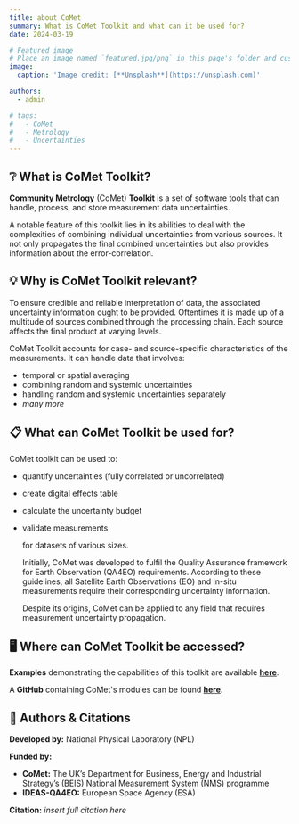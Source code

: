 ```yaml
---
title: about CoMet
summary: What is CoMet Toolkit and what can it be used for?
date: 2024-03-19

# Featured image
# Place an image named `featured.jpg/png` in this page's folder and customize its options here.
image:
  caption: 'Image credit: [**Unsplash**](https://unsplash.com)'

authors:
  - admin

# tags:
#   - CoMet
#   - Metrology
#   - Uncertainties
---
```


<!-- Welcome 👋 -->

## ❔ What is CoMet Toolkit?

  **Community Metrology** (CoMet) **Toolkit** is a set of software tools that can handle, process, and store measurement data uncertainties.

  A notable feature of this toolkit lies in its abilities to deal with the complexities of combining individual uncertainties from various sources. It not only propagates the final combined uncertainties but also provides information about the error-correlation. 

## 💡 Why is CoMet Toolkit relevant?

  To ensure credible and reliable interpretation of data, the associated uncertainty information ought to be provided. Oftentimes it is made up of a multitude of sources combined through the processing chain. Each source affects the final product at varying levels.
  
  CoMet Toolkit accounts for case- and source-specific characteristics of the measurements. It can handle data that involves:

- temporal or spatial averaging
- combining random and systemic uncertainties
- handling random and systemic uncertainties separately
- _many more_

## 📋 What can CoMet Toolkit be used for?

  CoMet toolkit can be used to:
  
- quantify uncertainties (fully correlated or uncorrelated)
- create digital effects table
- calculate the uncertainty budget
- validate measurements
  
  for datasets of various sizes. 
  
  Initially, CoMet was developed to fulfil the Quality Assurance framework for Earth Observation (QA4EO) requirements. According to these guidelines, all Satellite Earth Observations (EO) and in-situ measurements require their corresponding uncertainty information. 
  
  Despite its origins, CoMet can be applied to any field that requires measurement uncertainty propagation. 

## 🖥️ Where can CoMet Toolkit be accessed?

  **Examples** demonstrating the capabilities of this toolkit are available [**here**](https://www.comet-toolkit.org/examples/). 
  
  A **GitHub** containing CoMet's modules can be found [**here**](https://github.com/comet-toolkit). 

## 👋 Authors & Citations

  **Developed by:** National Physical Laboratory (NPL)
  
  **Funded by:** 
  - **CoMet:** The UK’s Department for Business, Energy and Industrial Strategy’s (BEIS) National Measurement System (NMS) programme
  - **IDEAS-QA4EO:** European Space Agency (ESA)
  
  **Citation:** _insert full citation here_ 


<!-- 1. The Hugo Blox website builder for Hugo, along with its starter templates, is designed for professional creators, educators, and teams/organizations - although it can be used to create any kind of site
2. The template can be modified and customised to suit your needs. It's a good platform for anyone looking to take control of their data and online identity whilst having the convenience to start off with a **no-code solution (write in Markdown and customize with YAML parameters)** and having **flexibility to later add even deeper personalization with HTML and CSS**
3. You can work with all your favourite tools and apps with hundreds of plugins and integrations to speed up your workflows, interact with your readers, and much more

[//]: # ([![The template is mobile first with a responsive design to ensure that your site looks stunning on every device.]&#40;https://raw.githubusercontent.com/wowchemy/wowchemy-hugo-modules/main/starters/academic/preview.png&#41;]&#40;https://hugoblox.com&#41;)

### Get Started

- 👉 [**Create a new site**](https://hugoblox.com/templates/)
- 📚 [**Personalize your site**](https://docs.hugoblox.com/)
- 💬 [Chat with the **Hugo Blox community**](https://discord.gg/z8wNYzb) or [**Hugo community**](https://discourse.gohugo.io)
- 🐦 Twitter: [@GetResearchDev](https://twitter.com/GetResearchDev) [@GeorgeCushen](https://twitter.com/GeorgeCushen) #MadeWithHugoBlox
- 💡 [Request a **feature** or report a **bug** for _Hugo Blox_](https://github.com/HugoBlox/hugo-blox-builder/issues)
- ⬆️ **Updating Hugo Blox?** View the [Update Guide](https://docs.hugoblox.com/reference/update/) and [Release Notes](https://github.com/HugoBlox/hugo-blox-builder/releases)

## Crowd-funded open-source software

To help us develop this template and software sustainably under the MIT license, we ask all individuals and businesses that use it to help support its ongoing maintenance and development via sponsorship.

### [❤️ Click here to become a sponsor and help support Hugo Blox's future ❤️](https://hugoblox.com/sponsor/)

As a token of appreciation for sponsoring, you can **unlock [these](https://hugoblox.com/sponsor/) awesome rewards and extra features 🦄✨**

## Ecosystem

- **[Bibtex To Markdown](https://github.com/GetRD/academic-file-converter):** Automatically import publications from BibTeX

## Inspiration

[Learn what other **creators**](https://hugoblox.com/creators/) are building with this template.

## Features

- **Page builder** - Create _anything_ with no-code [**blocks**](https://hugoblox.com/blocks/) and [**elements**](https://docs.hugoblox.com/reference/markdown/)
- **Edit any type of content** - Blog posts, publications, talks, slides, projects, and more!
- **Create content** in [**Markdown**](https://docs.hugoblox.com/reference/markdown/), [**Jupyter**](https://docs.hugoblox.com/getting-started/cms/), or [**RStudio**](https://docs.hugoblox.com/getting-started/cms/)
- **Plugin System** - Fully customizable [**color** and **font themes**](https://docs.hugoblox.com/getting-started/customize/)
- **Display Code and Math** - Code syntax highlighting and LaTeX math supported
- **Integrations** - [Google Analytics](https://analytics.google.com), [Disqus commenting](https://disqus.com), Maps, Contact Forms, and more!
- **Beautiful Site** - Simple and refreshing one-page design
- **Industry-Leading SEO** - Help get your website found on search engines and social media
- **Media Galleries** - Display your images and videos with captions in a customizable gallery
- **Mobile Friendly** - Look amazing on every screen with a mobile friendly version of your site
- **Multi-language** - 35+ language packs including English, 中文, and Português
- **Multi-user** - Each author gets their own profile page
- **Privacy Pack** - Assists with GDPR
- **Stand Out** - Bring your site to life with animation, parallax backgrounds, and scroll effects
- **One-Click Deployment** - No servers. No databases. Only files. -->

<!-- ## Themes

Hugo Blox and its templates come with **automatic day (light) and night (dark) mode** built-in. Visitors can choose their preferred mode by clicking the sun/moon icon in the header.

[Choose a stunning **theme** and **font**](https://docs.hugoblox.com/getting-started/customize/) for your site. Themes are fully customizable.

## License

Copyright 2016-present [George Cushen](https://georgecushen.com).

Released under the [MIT](https://github.com/HugoBlox/hugo-blox-builder/blob/main/LICENSE.md) license. -->
